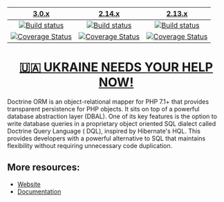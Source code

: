 |                      [3.0.x][3.0]                      |                      [2.14.x][2.14]                      |                      [2.13.x][2.13]                      |
|:------------------------------------------------------:|:--------------------------------------------------------:|:--------------------------------------------------------:|
|           [![Build status][3.0 image]][3.0]            |           [![Build status][2.14 image]][2.14]            |           [![Build status][2.13 image]][2.13]            |
| [![Coverage Status][3.0 coverage image]][3.0 coverage] | [![Coverage Status][2.14 coverage image]][2.14 coverage] | [![Coverage Status][2.13 coverage image]][2.13 coverage] |

[<h1 align="center">🇺🇦 UKRAINE NEEDS YOUR HELP NOW!</h1>](https://www.doctrine-project.org/stop-war.html)

Doctrine ORM is an object-relational mapper for PHP 7.1+ that provides transparent persistence
for PHP objects. It sits on top of a powerful database abstraction layer (DBAL). One of its key features
is the option to write database queries in a proprietary object oriented SQL dialect called Doctrine Query Language (
DQL),
inspired by Hibernate's HQL. This provides developers with a powerful alternative to SQL that maintains flexibility
without requiring unnecessary code duplication.

## More resources:

* [Website](http://www.doctrine-project.org)
* [Documentation](https://www.doctrine-project.org/projects/doctrine-orm/en/stable/index.html)

[3.0 image]: https://github.com/doctrine/orm/actions/workflows/continuous-integration.yml/badge.svg?branch=3.0.x

[3.0]: https://github.com/doctrine/orm/tree/3.0.x

[3.0 coverage image]: https://codecov.io/gh/doctrine/orm/branch/3.0.x/graph/badge.svg

[3.0 coverage]: https://codecov.io/gh/doctrine/orm/branch/3.0.x

[2.14 image]: https://github.com/doctrine/orm/actions/workflows/continuous-integration.yml/badge.svg?branch=2.14.x

[2.14]: https://github.com/doctrine/orm/tree/2.14.x

[2.14 coverage image]: https://codecov.io/gh/doctrine/orm/branch/2.14.x/graph/badge.svg

[2.14 coverage]: https://codecov.io/gh/doctrine/orm/branch/2.14.x

[2.13 image]: https://github.com/doctrine/orm/actions/workflows/continuous-integration.yml/badge.svg?branch=2.13.x

[2.13]: https://github.com/doctrine/orm/tree/2.13.x

[2.13 coverage image]: https://codecov.io/gh/doctrine/orm/branch/2.13.x/graph/badge.svg

[2.13 coverage]: https://codecov.io/gh/doctrine/orm/branch/2.13.x
